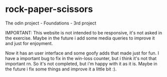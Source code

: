 # rock-paper-scissors
The odin project - Foundations - 3rd project

IMPORTANT: This website is not intended to be responsive, it's not asked in the exercise. Maybe in the future i add some media queries to improve it and just for enjoyment.

Now it has an user interface and some goofy adds that made just for fun. I have a important bug to fix in the win-loss counter, but i think it's not that important rn. So it's not completed, but i'm happy with it as it is. Maybe in the future i fix some things and improve it a little bit :).